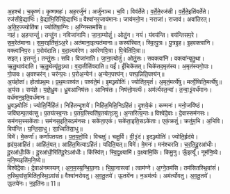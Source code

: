 

  
अ॒हश्च॑। च॒कृ॒ष्णं। कृ॒ष्णमहः॑। अह॒रर्जु॑नं। अर्जु॑नञ्च। च॒वि। विव॑र्तेते। व॒र्ते॒ते॒रज॑सी। व॒र्ते॒ते॒इति॑वर्तेते। रज॑सीवे॒द्याभिः॑। वे॒द्याभि॒रिति॑वे॒द्याभिः॑॥ वैश्वा॑नर॒जाय॑मानः। जाय॑मनो॒न। नराजा॑। राजाव॑। अवा॑तिरत्। अ॒ति॒र॒ज्ज्योति॑षा। ज्योति॑षा॒ग्निः। अ॒ग्निस्तमां॑सि॥  
नाहं। अ॒हन्तन्तुं॑। तन्तुं॒न। नविजा॑नामि। जा॒ना॒म्योतुं॑। ओतुं॒न। नयं॑। यंवय॑न्ति। वय॑न्तिसम॒रे। स॒म॒रेत॑मानाः। स॒म॒रइति॑सं॒ऽअ॒रे। अत॑माना॒इत्यत॑मानाः॥ कस्य॑स्वित्। स्वि॒त्पु॒त्रः। पु॒त्रइ॒ह। इ॒हवक्त्वा॑नि। वक्त्वा॑निप॒रः। प॒रोव॑दाति। व॒दा॒त्यव॑रेण। अव॑रेणपि॒त्रा। पि॒त्रेति॑पि॒त्रा॥  
सइत्। इत्तन्तुं॑। तन्तुं॒सः। सवि। विजा॑नाति। जा॒ना॒त्योतुं॑। ओतुं॒सः। सवक्त्वा॑नि। वक्त्वा॑न्यृतु॒था। ऋ॒तु॒थाव॑दाति। ऋ॒तु॒थेत्यृ॑तु॒ऽथा। व॒दा॒तीति॑वदाति॥ यईं॑। ईं॒चिके॑तत्। चिके॑तद॒मृत॑स्य। अ॒मृत॑स्यगो॒पाः। गो॒पावः। अ॒वश्चर॑न्। चर॑न्प॒रः। प॒रोअ॒न्येन॑। अ॒न्येन॒पश्य॑न्। पश्य॒न्निति॒पश्य॑न्॥  
अ॒यंहोता॑। होता॑प्रथ॒मः। प्र॒थ॒मःपश्य॑त। पश्य॑ते॒मं। इ॒मञ्ज्योतिः॑। ज्योति॑र॒मृतं॑। अ॒मृतं॒मर्त्ये॑षु। मर्त्ये॒ष्विति॒मर्त्ये॑षु॥ अ॒यंसः। सय॑ज्ञे। य॒ज्ञे॒ध्रु॒वः। ध्रु॒वआनिष॑त्तः। आनिष॑त्तः। निष॑त्तो॒मर्त्यः॑। अम॑र्त्यस्त॒न्वा॑। त॒न्वा॒३॒॑वर्ध॑मानः। वर्ध॑मान॒इति॒वर्ध॑मानः॥  
ध्रु॒वञ्ज्योतिः॑। ज्योति॒र्निहि॑तं। निहि॑तन्दृ॒शये॑। निहि॑त॒मिति॒निऽहि॑तं। दृ॒शये॒कं। कम्मनः॑। मनो॒जवि॑ष्ठं। जवि॑ष्ठम्प॒तय॑त्सु। प॒तय॑त्स्व॒न्तः। प॒तय॒त्स्विति॑प॒तय॑त्ऽसु। अ॒न्तरित्य॒न्तः॥ विश्वे॑दे॒वाः। दे॒वास्सम॑नसः। सम॑नस॒स्सके॑ताः। सम॑नस॒इति॒सऽम॑नसः। सके॑ता॒एकं॑। सके॑ता॒इति॒सऽके॑ताः। एकं॒क्रतुं॑। क्रतु॑म॒भि। अ॒भिवि। विय॑न्ति। य॒न्ति॒सा॒धु। सा॒ध्विति॑सा॒धु॥  
विमे॑। मे॒कर्णा॑। कर्णा॑पतयतः। प॒त॒य॒तो॒वि। विचक्षुः॑। चक्षु॒र्वि। वी॒३॒॑दं। इ॒दञ्ज्योतिः॑। ज्योति॒र्हृद॑ये। हृद॑य॒आहि॑तं। आहि॑तं॒यत्। आहि॑त॒मित्याऽहि॑तं। यदिति॒यत्॥ विमे॑। मे॒मनः॑। मन॑श्चरति। च॒र॒ति॒दू॒रआ॑धीः। दू॒रआ॑धीः॒किं। दू॒रआ॑धी॒रिति॑दू॒रेऽआ॑धीः। किंस्वि॑त्। स्वि॒द्व॒क्ष्यामि॑। व॒क्ष्यामि॒किं। किमु॒नु। ऊँ॒इत्यूँ॑। नूम॑नि॒ष्ये। म॒नि॒ष्यइति॑म॒नि॒ष्ये॥  
विश्वे॑दे॒वाः। दे॒वाअ॑नमस्यन्। अ॒न॒म॒स्य॒न्भि॒या॒नाः। भि॒या॒नास्त्वां। त्वाम॑ग्ने। अ॒ग्ने॒तम॑सि। तम॑सितस्थि॒वांसं॑। त॒स्थि॒वांस॒मिति॑त॒स्थि॒ऽवांसं॑॥ वैश्वा॑नरोवतु। अ॒व॒तू॒तये॑। ऊ॒तये॑नः। न॒अम॑र्त्यः। अम॑र्त्योवतु। अ॒व॒तू॒तये॑। ऊ॒तये॑नः। न॒इति॑नः॥ 11॥  
